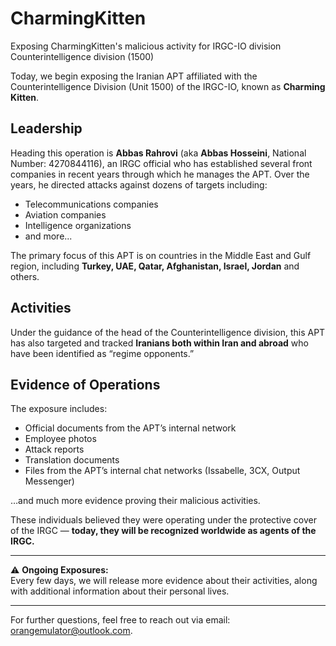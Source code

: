 # CharmingKitten
Exposing CharmingKitten's malicious activity for IRGC-IO division Counterintelligence division (1500)

Today, we begin exposing the Iranian APT affiliated with the Counterintelligence Division (Unit 1500) of the IRGC-IO, known as **Charming Kitten**.

## Leadership  

Heading this operation is **Abbas Rahrovi** (aka **Abbas Hosseini**, National Number: 4270844116), an IRGC official who has established several front companies in recent years through which he manages the APT. Over the years, he directed attacks against dozens of targets including:

- Telecommunications companies  
- Aviation companies  
- Intelligence organizations
- and more...  

The primary focus of this APT is on countries in the Middle East and Gulf region, including **Turkey, UAE, Qatar, Afghanistan, Israel, Jordan** and others.

## Activities  

Under the guidance of the head of the Counterintelligence division, this APT has also targeted and tracked **Iranians both within Iran and abroad** who have been identified as “regime opponents.”

## Evidence of Operations  

The exposure includes:

- Official documents from the APT’s internal network  
- Employee photos
- Attack reports  
- Translation documents  
- Files from the APT’s internal chat networks (Issabelle, 3CX, Output Messenger)  

…and much more evidence proving their malicious activities.

These individuals believed they were operating under the protective cover of the IRGC — **today, they will be recognized worldwide as agents of the IRGC.**

---

⚠️ **Ongoing Exposures:**  
Every few days, we will release more evidence about their activities, along with additional information about their personal lives.

---

For further questions, feel free to reach out via email: orangemulator@outlook.com.

